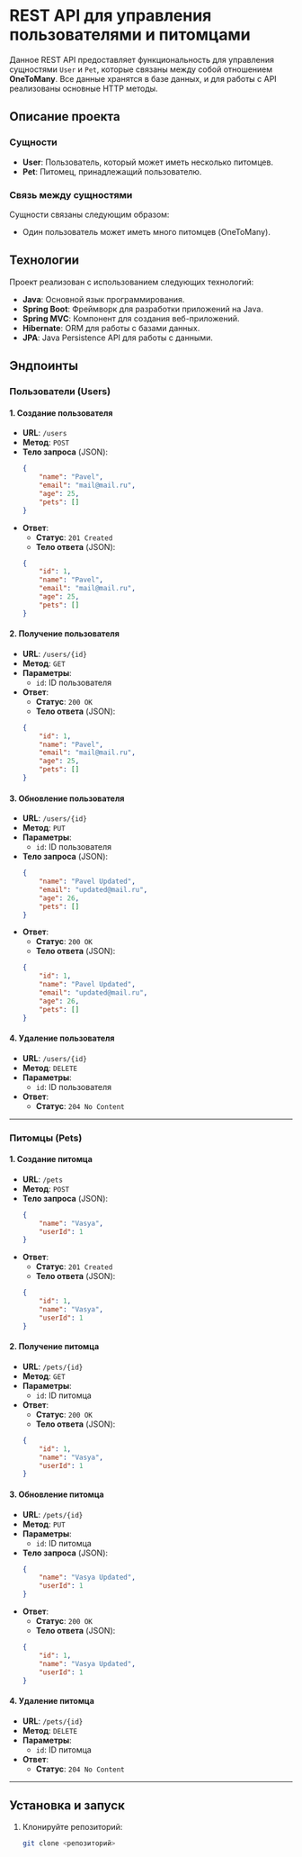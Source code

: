 # REST API для управления пользователями и питомцами

Данное REST API предоставляет функциональность для управления сущностями `User` и `Pet`, которые связаны между собой отношением **OneToMany**. Все данные хранятся в базе данных, и для работы с API реализованы основные HTTP методы.

## Описание проекта

### Сущности

- **User**: Пользователь, который может иметь несколько питомцев.
- **Pet**: Питомец, принадлежащий пользователю.

### Связь между сущностями

Сущности связаны следующим образом:
- Один пользователь может иметь много питомцев (OneToMany).

## Технологии

Проект реализован с использованием следующих технологий:
- **Java**: Основной язык программирования.
- **Spring Boot**: Фреймворк для разработки приложений на Java.
- **Spring MVC**: Компонент для создания веб-приложений.
- **Hibernate**: ORM для работы с базами данных.
- **JPA**: Java Persistence API для работы с данными.
## Эндпоинты

### Пользователи (Users)

#### 1. Создание пользователя

- **URL**: `/users`
- **Метод**: `POST`
- **Тело запроса** (JSON):
    ```json
    {
        "name": "Pavel",
        "email": "mail@mail.ru",
        "age": 25,
        "pets": []
    }
    ```
- **Ответ**:
    - **Статус**: `201 Created`
    - **Тело ответа** (JSON):
    ```json
    {
        "id": 1,
        "name": "Pavel",
        "email": "mail@mail.ru",
        "age": 25,
        "pets": []
    }
    ```

#### 2. Получение пользователя

- **URL**: `/users/{id}`
- **Метод**: `GET`
- **Параметры**:
    - `id`: ID пользователя
- **Ответ**:
    - **Статус**: `200 OK`
    - **Тело ответа** (JSON):
    ```json
    {
        "id": 1,
        "name": "Pavel",
        "email": "mail@mail.ru",
        "age": 25,
        "pets": []
    }
    ```

#### 3. Обновление пользователя

- **URL**: `/users/{id}`
- **Метод**: `PUT`
- **Параметры**:
    - `id`: ID пользователя
- **Тело запроса** (JSON):
    ```json
    {
        "name": "Pavel Updated",
        "email": "updated@mail.ru",
        "age": 26,
        "pets": []
    }
    ```
- **Ответ**:
    - **Статус**: `200 OK`
    - **Тело ответа** (JSON):
    ```json
    {
        "id": 1,
        "name": "Pavel Updated",
        "email": "updated@mail.ru",
        "age": 26,
        "pets": []
    }
    ```

#### 4. Удаление пользователя

- **URL**: `/users/{id}`
- **Метод**: `DELETE`
- **Параметры**:
    - `id`: ID пользователя
- **Ответ**:
    - **Статус**: `204 No Content`

---

### Питомцы (Pets)

#### 1. Создание питомца

- **URL**: `/pets`
- **Метод**: `POST`
- **Тело запроса** (JSON):
    ```json
    {
        "name": "Vasya",
        "userId": 1
    }
    ```
- **Ответ**:
    - **Статус**: `201 Created`
    - **Тело ответа** (JSON):
    ```json
    {
        "id": 1,
        "name": "Vasya",
        "userId": 1
    }
    ```

#### 2. Получение питомца

- **URL**: `/pets/{id}`
- **Метод**: `GET`
- **Параметры**:
    - `id`: ID питомца
- **Ответ**:
    - **Статус**: `200 OK`
    - **Тело ответа** (JSON):
    ```json
    {
        "id": 1,
        "name": "Vasya",
        "userId": 1
    }
    ```

#### 3. Обновление питомца

- **URL**: `/pets/{id}`
- **Метод**: `PUT`
- **Параметры**:
    - `id`: ID питомца
- **Тело запроса** (JSON):
    ```json
    {
        "name": "Vasya Updated",
        "userId": 1
    }
    ```
- **Ответ**:
    - **Статус**: `200 OK`
    - **Тело ответа** (JSON):
    ```json
    {
        "id": 1,
        "name": "Vasya Updated",
        "userId": 1
    }
    ```

#### 4. Удаление питомца

- **URL**: `/pets/{id}`
- **Метод**: `DELETE`
- **Параметры**:
    - `id`: ID питомца
- **Ответ**:
    - **Статус**: `204 No Content`

---

## Установка и запуск

1. Клонируйте репозиторий:
   ```bash
   git clone <репозиторий>
